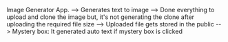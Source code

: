 Image Generator App.
--> Generates text to image
--> Done everything to upload and clone the image but, it's not generating the clone after uploading the required file size
--> Uploaded file gets stored in the public
--> Mystery box: It generated auto text if mystery box is clicked


